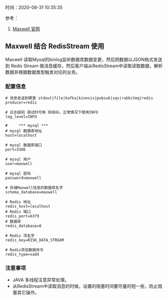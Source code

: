 时间：2020-08-31 10:35:35

参考：

1. [Maxwell 官网](http://maxwells-daemon.io/)

## Maxwell 结合 RedisStream 使用

Maxwell 读取Mysql的binlog监听数据库数据变更，然后把数据以JSON格式发送到 Redis Stream 做消息缓存，然后客户端从RedisStream中读取读取数据，解析数据并根据数据类型触发对应的业务。

### 配置信息

```shell
# 消息发送到哪里 stdout|file|kafka|kinesis|pubsub|sqs|rabbitmq|redis
producer=redis

# 日志级别 调试时可用 DEBUG，正常情况下使用INFO
log_level=INFO

#     *** mysql ***
# mysql 数据库地址
host=localhost

# mysql 数据库端口
port=3306

# mysql 用户
user=maxwell

# mysql 密码
password=maxwell

# 存储Maxwell信息的数据库名字
schema_database=maxwell

# Redis 地址
redis_host=localhost
# Redis 端口
redis_port=6379
# 数据库
redis_database=0

# Redis 流名字
redis_key=RISK_DATA_STREAM

# Redis添加数据命令
redis_type=xadd
```

### 注意事项

* JAVA 多线程注意异常处理。
* 从RedisStream中读取消息的时候，设置的阻塞时间要尽量的短一些，防止阻塞其它操作。


